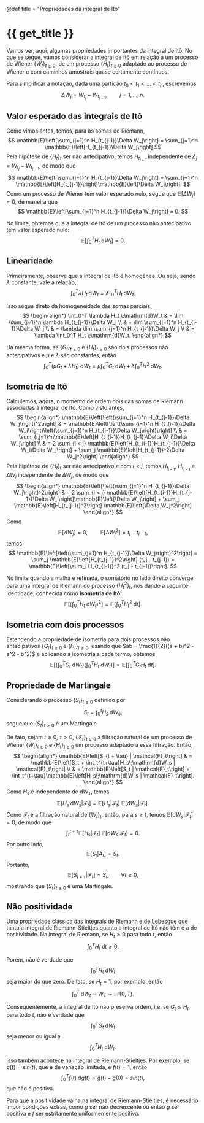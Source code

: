 @def title = "Propriedades da integral de Itô"

# {{ get_title }}

Vamos ver, aqui, algumas propriedades importantes da integral de Itô. No que se segue, vamos considerar a integral de Itô em relação a um processo de Wiener $\{W_t\}_{t \geq 0}$, de um processo $\{H_t\}_{t \geq 0}$ adaptado ao processo de Wiener e com caminhos amostrais quase certamente contínuos.

Para simplificar a notação, dada uma partição $t_0 < t_1 < \ldots < t_n$, escrevemos
$$
\Delta W_j = W_{t_j} - W_{t_{j-1}}, \qquad j = 1, \ldots, n.
$$

## Valor esperado das integrais de Itô

Como vimos antes, temos, para as somas de Riemann,
$$
\mathbb{E}\left[\sum_{j=1}^n H_{t_{j-1}}\Delta W_j\right] = \sum_{j=1}^n \mathbb{E}\left[H_{t_{j-1}}\Delta W_j\right]
$$
Pela hipótese de $\{H_t\}_t$ ser não antecipativo, temos $H_{t_{j-1}}$ independente de $\Delta_j = W_{t_j} - W_{t_{j-1}}$, de modo que
$$
\mathbb{E}\left[\sum_{j=1}^n H_{t_{j-1}}\Delta W_j\right] = \sum_{j=1}^n \mathbb{E}\left[H_{t_{j-1}}\right]\mathbb{E}\left[\Delta W_j\right].
$$
Como um processo de Wiener tem valor esperado nulo, segue que $\mathbb{E}\left[\Delta W_j\right] = 0$, de maneira que
$$
\mathbb{E}\left[\sum_{j=1}^n H_{t_{j-1}}\Delta W_j\right] = 0.
$$

No limite, obtemos que a integral de Itô de um processo não antecipativo tem valor esperado nulo:
$$
\mathbb{E}\left[\int_0^T H_t \;\mathrm{d}W_t\right] = 0.
$$

## Linearidade

Primeiramente, observe que a integral de Itô é homogênea. Ou seja, sendo $\lambda$ constante, vale a relação, 
$$
\int_0^T \lambda H_t \;\mathrm{d}W_t = \lambda \int_0^T H_t \;\mathrm{d}W_t.
$$

Isso segue direto da homogeneidade das somas parciais:
$$
\begin{align*}
\int_0^T \lambda H_t \;\mathrm{d}W_t & = \lim \sum_{j=1}^n \lambda H_{t_{j-1}}\Delta W_j \\
& = \lim  \sum_{j=1}^n H_{t_{j-1}}\Delta W_j \\
& = \lambda \lim  \sum_{j=1}^n H_{t_{j-1}}\Delta W_j \\
& = \lambda \int_0^T H_t \;\mathrm{d}W_t.
\end{align*}
$$

Da mesma forma, se $\{G_t\}_{t\geq 0}$ e $\{H_t\}_{t\geq 0}$ são dois processos não antecipativos e $\mu$ e $\lambda$ são constantes, então
$$
\int_0^T \left(\mu G_t + \lambda H_t\right)\;\mathrm{d}W_t = \mu \int_0^T G_t \;\mathrm{d}W_t + \lambda \int_0^T H^2 \;\mathrm{d}W_t.
$$

## Isometria de Itô

Calculemos, agora, o momento de ordem dois das somas de Riemann associadas à integral de Itô. Como visto antes,
$$
\begin{align*}
\mathbb{E}\left[\left(\sum_{j=1}^n H_{t_{j-1}}\Delta W_j\right)^2\right] & = \mathbb{E}\left[\left(\sum_{i=1}^n H_{t_{i-1}}\Delta W_i\right)\left(\sum_{j=1}^n H_{t_{j-1}}\Delta W_j\right)\right] \\
& = \sum_{i,j=1}^n\mathbb{E}\left[H_{t_{i-1}}H_{t_{j-1}}\Delta W_i\Delta W_j\right] \\
& = 2 \sum_{i < j} \mathbb{E}\left[H_{t_{i-1}}H_{t_{j-1}}\Delta W_i\Delta W_j\right] + \sum_j \mathbb{E}\left[H_{t_{j-1}}^2\Delta W_j^2\right]
\end{align*}
$$
Pela hipótese de $\{H_t\}_t$ ser não antecipativo e com $i < j$, temos $H_{t_{i-1}}$, $H_{t_{j-1}}$ e $\Delta W_i$ independente de $\Delta W_j$, de modo que
$$
\begin{align*}
\mathbb{E}\left[\left(\sum_{j=1}^n H_{t_{j-1}}\Delta W_j\right)^2\right] & = 2 \sum_{i < j} \mathbb{E}\left[H_{t_{i-1}}H_{t_{j-1}}\Delta W_i\right]\mathbb{E}\left[\Delta W_j\right] + \sum_j \mathbb{E}\left[H_{t_{j-1}}^2\right] \mathbb{E}\left[\Delta W_j^2\right]
\end{align*}
$$
Como
$$
\mathbb{E}\left[\Delta W_j\right] = 0, \qquad \mathbb{E}\left[\Delta W_j^2\right] = t_j - t_{j-1},
$$
temos
$$
\mathbb{E}\left[\left(\sum_{j=1}^n H_{t_{j-1}}\Delta W_j\right)^2\right] = \sum_j \mathbb{E}\left[H_{t_{j-1}}^2\right] (t_j - t_{j-1}) = \mathbb{E}\left[\sum_j H_{t_{j-1}}^2 (t_j - t_{j-1})\right].
$$

No limite quando a malha é refinada, o somatório no lado direito converge para uma integral de Riemann do processo $\{H_t^2\}_t$, nos dando a seguinte identidade, conhecida como **isometria de Itô:**
$$
\mathbb{E}\left[ \left( \int_0^T H_t \;\mathrm{d}W_t\right)^2\right] = \mathbb{E}\left[ \int_0^T H_t^2 \;\mathrm{d}t\right].
$$

## Isometria com dois processos

Estendendo a propriedade de isometria para dois processos não antecipativos $\{G_t\}_{t\geq 0}$ e $\{H_t\}_{t\geq 0}$, usando que $ab = \frac{1}{2}((a + b)^2 - a^2 - b^2)$ e aplicando a isometria a cada termo, obtemos
$$
\mathbb{E}\left[ \left( \int_0^T G_t \;\mathrm{d}W_t\right)\left( \int_0^T H_t \;\mathrm{d}W_t\right)\right] = \mathbb{E}\left[ \int_0^T G_t H_t \;\mathrm{d}t\right].
$$

## Propriedade de Martingale

Considerando o processo $\{S_t\}_{t\geq 0}$ definido por
$$
S_t = \int_0^t H_s \;\mathrm{d}W_s,
$$
segue que $\{S_t\}_{t\geq 0}$ é um Martingale.

De fato, sejam $t \geq 0$, $\tau > 0$, $\{\mathcal{F}_t\}_{t\geq 0}$ a filtração natural de um processo de Wiener $\{W_t\}_{t \geq 0}$ e $\{H_t\}_{t\geq 0}$ um processo adaptado a essa filtração. Então,
$$
\begin{align*}
\mathbb{E}\left[S_{t + \tau} | \mathcal{F}_t\right] & = \mathbb{E}\left[S_t + \int_t^{t+\tau}H_s\;\mathrm{d}W_s | \mathcal{F}_t\right] \\
& = \mathbb{E}\left[S_t | \mathcal{F}_t\right] + \int_t^{t+\tau}\mathbb{E}\left[H_s\;\mathrm{d}W_s | \mathcal{F}_t\right].
\end{align*}
$$
Como $H_s$ é independente de $\mathrm{d}W_s$, temos
$$
\mathbb{E}\left[H_s\;\mathrm{d}W_s | \mathcal{F}_t\right] = \mathbb{E}[H_s | \mathcal{F}_t]\;\mathbb{E}[\mathrm{d}W_s | \mathcal{F}_t].
$$
Como $\mathcal{F}_t$ é a filtração natural de $\{W_t\}_t$, então, para $s \geq t$, temos $\mathbb{E}[\mathrm{d}W_s | \mathcal{F}_t] = 0$, de modo que
$$
\int_t^{t+\tau}\mathbb{E}[H_s | \mathcal{F}_t]\;\mathbb{E}[\mathrm{d}W_s | \mathcal{F}_t] = 0.
$$
Por outro lado,
$$
\mathbb{E}\left[S_t | A_t\right] = S_t.
$$
Portanto,
$$
\mathbb{E}\left[S_{t + \tau} | \mathcal{F}_t\right]
= S_t, \qquad \forall t \geq 0,
$$
mostrando que $\{S_t\}_{t\geq 0}$ é uma Martingale.

## Não positividade

Uma propriedade clássica das integrais de Riemann e de Lebesgue que tanto a integral de Riemann-Stieltjes quanto a integral de Itô não têm é a de positividade. Na integral de Riemann, se $H_t \geq 0$ para todo $t$, então
$$
\int_0^T H_t \;\mathrm{d}t \geq 0.
$$

Porém, não é verdade que
$$
\int_0^T H_t \;\mathrm{d}W_t
$$
seja maior do que zero. De fato, se $H_t = 1$, por exemplo, então
$$
\int_0^T \;\mathrm{d}W_t = W_T \sim \mathcal{N}(0, T).
$$

Consequentemente, a integral de Itô não preserva ordem, i.e. se $G_t \leq H_t$, para todo $t$, não é verdade que
$$
\int_0^T G_t \;\mathrm{d}W_t
$$
seja menor ou igual a
$$
\int_0^T H_t \;\mathrm{d}W_t.
$$

Isso também acontece na integral de Riemann-Stieltjes. Por exemplo, se $g(t) = sin(t)$, que é de variação limitada, e $f(t) = 1$, então
$$
\int_0^T f(t) \;\mathrm{d}g(t) = g(t) - g(0) = sin(t),
$$
que não é positiva.

Para que a positividade valha na integral de Riemann-Stieltjes, é necessário impor condições extras, como $g$ ser não decrescente ou então $g$ ser positiva e $f$ ser estritamente uniformemente positiva.
